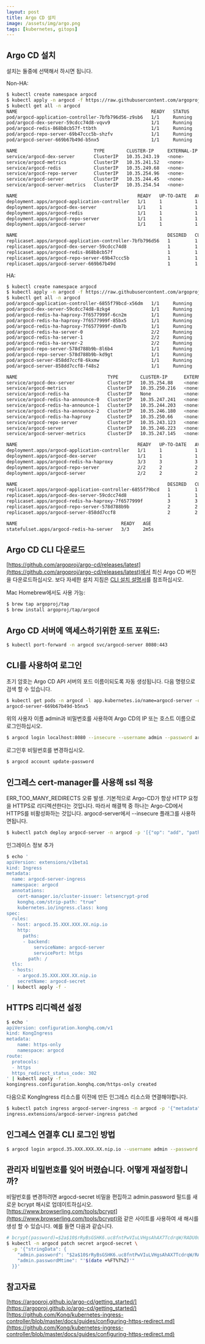 ```yaml
---
layout: post
title: Argo CD 설치
image: /assets/img/argo.png
tags: [kubernetes, gitops]
---
```


## Argo CD 설치

설치는 둘중에 선택해서 하시면 됩니다.

Non-HA:
```bash
$ kubectl create namespace argocd
$ kubectl apply -n argocd -f https://raw.githubusercontent.com/argoproj/argo-cd/v1.5.5/manifests/install.yaml
$ kubectl get all -n argocd
NAME                                                 READY   STATUS    RESTARTS   AGE
pod/argocd-application-controller-7bfb796d56-z9sb6   1/1     Running   0          89s
pod/argocd-dex-server-59cdcc74d8-vqvv9               1/1     Running   0          89s
pod/argocd-redis-868b8cb57f-ttbth                    1/1     Running   0          88s
pod/argocd-repo-server-69b47ccc5b-shzfv              1/1     Running   0          88s
pod/argocd-server-669b67b49d-b5nx5                   1/1     Running   0          88s

NAME                            TYPE        CLUSTER-IP     EXTERNAL-IP   PORT(S)                      AGE
service/argocd-dex-server       ClusterIP   10.35.243.19   <none>        5556/TCP,5557/TCP,5558/TCP   90s
service/argocd-metrics          ClusterIP   10.35.241.52   <none>        8082/TCP                     89s
service/argocd-redis            ClusterIP   10.35.249.68   <none>        6379/TCP                     89s
service/argocd-repo-server      ClusterIP   10.35.254.96   <none>        8081/TCP,8084/TCP            89s
service/argocd-server           ClusterIP   10.35.244.45   <none>        80/TCP,443/TCP               89s
service/argocd-server-metrics   ClusterIP   10.35.254.54   <none>        8083/TCP                     89s

NAME                                            READY   UP-TO-DATE   AVAILABLE   AGE
deployment.apps/argocd-application-controller   1/1     1            1           89s
deployment.apps/argocd-dex-server               1/1     1            1           89s
deployment.apps/argocd-redis                    1/1     1            1           88s
deployment.apps/argocd-repo-server              1/1     1            1           88s
deployment.apps/argocd-server                   1/1     1            1           88s

NAME                                                       DESIRED   CURRENT   READY   AGE
replicaset.apps/argocd-application-controller-7bfb796d56   1         1         1       89s
replicaset.apps/argocd-dex-server-59cdcc74d8               1         1         1       89s
replicaset.apps/argocd-redis-868b8cb57f                    1         1         1       88s
replicaset.apps/argocd-repo-server-69b47ccc5b              1         1         1       88s
replicaset.apps/argocd-server-669b67b49d                   1         1         1       88s
```

HA:
```bash
$ kubectl create namespace argocd
$ kubectl apply -n argocd -f https://raw.githubusercontent.com/argoproj/argo-cd/v1.5.5/manifests/ha/install.yaml
$ kubectl get all -n argocd                                                                           NAME                                                 READY   STATUS    RESTARTS   AGE
pod/argocd-application-controller-6855f79bcd-x56dm   1/1     Running   0          2m5s
pod/argocd-dex-server-59cdcc74d8-8zkg4               1/1     Running   0          2m5s
pod/argocd-redis-ha-haproxy-7f6577999f-6cn2m         1/1     Running   0          2m5s
pod/argocd-redis-ha-haproxy-7f6577999f-85bx5         1/1     Running   0          2m5s
pod/argocd-redis-ha-haproxy-7f6577999f-dvm7b         1/1     Running   0          2m5s
pod/argocd-redis-ha-server-0                         2/2     Running   0          2m4s
pod/argocd-redis-ha-server-1                         2/2     Running   0          98s
pod/argocd-redis-ha-server-2                         2/2     Running   0          88s
pod/argocd-repo-server-578d788b9b-8l6b4              1/1     Running   0          2m4s
pod/argocd-repo-server-578d788b9b-kd9gt              1/1     Running   0          2m4s
pod/argocd-server-858dd7ccf8-6kxmw                   1/1     Running   0          2m4s
pod/argocd-server-858dd7ccf8-f48s2                   1/1     Running   0          2m4s

NAME                                 TYPE        CLUSTER-IP      EXTERNAL-IP   PORT(S)                      AGE
service/argocd-dex-server            ClusterIP   10.35.254.88    <none>        5556/TCP,5557/TCP,5558/TCP   2m6s
service/argocd-metrics               ClusterIP   10.35.250.216   <none>        8082/TCP                     2m6s
service/argocd-redis-ha              ClusterIP   None            <none>        6379/TCP,26379/TCP           2m6s
service/argocd-redis-ha-announce-0   ClusterIP   10.35.247.241   <none>        6379/TCP,26379/TCP           2m7s
service/argocd-redis-ha-announce-1   ClusterIP   10.35.244.203   <none>        6379/TCP,26379/TCP           2m7s
service/argocd-redis-ha-announce-2   ClusterIP   10.35.246.180   <none>        6379/TCP,26379/TCP           2m6s
service/argocd-redis-ha-haproxy      ClusterIP   10.35.250.66    <none>        6379/TCP                     2m6s
service/argocd-repo-server           ClusterIP   10.35.243.123   <none>        8081/TCP,8084/TCP            2m6s
service/argocd-server                ClusterIP   10.35.246.223   <none>        80/TCP,443/TCP               2m5s
service/argocd-server-metrics        ClusterIP   10.35.247.145   <none>        8083/TCP                     2m6s

NAME                                            READY   UP-TO-DATE   AVAILABLE   AGE
deployment.apps/argocd-application-controller   1/1     1            1           2m6s
deployment.apps/argocd-dex-server               1/1     1            1           2m6s
deployment.apps/argocd-redis-ha-haproxy         3/3     3            3           2m6s
deployment.apps/argocd-repo-server              2/2     2            2           2m6s
deployment.apps/argocd-server                   2/2     2            2           2m6s

NAME                                                       DESIRED   CURRENT   READY   AGE
replicaset.apps/argocd-application-controller-6855f79bcd   1         1         1       2m6s
replicaset.apps/argocd-dex-server-59cdcc74d8               1         1         1       2m6s
replicaset.apps/argocd-redis-ha-haproxy-7f6577999f         3         3         3       2m6s
replicaset.apps/argocd-repo-server-578d788b9b              2         2         2       2m6s
replicaset.apps/argocd-server-858dd7ccf8                   2         2         2       2m6s

NAME                                      READY   AGE
statefulset.apps/argocd-redis-ha-server   3/3     2m5s
```

## Argo CD CLI 다운로드

[https://github.com/argoproj/argo-cd/releases/latest](https://github.com/argoproj/argo-cd/releases/latest)에서 최신 Argo CD 버전을 다운로드하십시오. 보다 자세한 설치 지침은 [CLI 설치 설명서](https://argoproj.github.io/argo-cd/cli_installation/)를 참조하십시오.

Mac Homebrew에서도 사용 가능:
```bash
$ brew tap argoproj/tap
$ brew install argoproj/tap/argocd
```

## Argo CD 서버에 액세스하기위한 포트 포워드:
```bash
$ kubectl port-forward -n argocd svc/argocd-server 8080:443
```

## CLI를 사용하여 로그인

초기 암호는 Argo CD API 서버의 포드 이름이되도록 자동 생성됩니다. 다음 명령으로 검색 할 수 있습니다.
```bash
$ kubectl get pods -n argocd -l app.kubernetes.io/name=argocd-server -o name | cut -d'/' -f 2
argocd-server-669b67b49d-b5nx5
```

위의 사용자 이름 admin과 비밀번호를 사용하여 Argo CD의 IP 또는 호스트 이름으로 로그인하십시오.
```bash
$ argocd login localhost:8080 --insecure --username admin --password argocd-server-669b67b49d-b5nx5
```
로그인후 비밀번호를 변경하십시오.
```bash
$ argocd account update-password 
```

## 인그레스 cert-manager를 사용해 ssl 적용
ERR_TOO_MANY_REDIRECTS 오류 발생. 기본적으로 Argo-CD가 항상 HTTP 요청을 HTTPS로 리디렉션한다는 것입니다.
따라서 해결책 중 하나는 Argo-CD에서 HTTPS를 비활성화하는 것입니다. argocd-server에서 --insecure 플래그를 사용하면됩니다.
```bash
$ kubectl patch deploy argocd-server -n argocd -p '[{"op": "add", "path": "/spec/template/spec/containers/0/command/-", "value": "--insecure"}]' --type json
```
인그레이스 정보 추가
```bash
$ echo '
apiVersion: extensions/v1beta1
kind: Ingress
metadata:
  name: argocd-server-ingress
  namespace: argocd
  annotations:
    cert-manager.io/cluster-issuer: letsencrypt-prod
    konghq.com/strip-path: "true"
    kubernetes.io/ingress.class: kong
spec:
  rules:
  - host: argocd.35.XXX.XXX.XX.nip.io
    http:
      paths:
      - backend:
          serviceName: argocd-server
          servicePort: https
        path: /
  tls:
  - hosts:
    - argocd.35.XXX.XXX.XX.nip.io
    secretName: argocd-secret
' | kubectl apply -f -
```

## HTTPS 리디렉션 설정
```bash
$ echo '
apiVersion: configuration.konghq.com/v1
kind: KongIngress
metadata:
    name: https-only
    namespace: argocd
route:
  protocols:
  - https
  https_redirect_status_code: 302
' | kubectl apply -f -
kongingress.configuration.konghq.com/https-only created
```

다음으로 KongIngress 리소스를 이전에 만든 인그레스 리소스와 연결해야합니다.
```bash
$ kubectl patch ingress argocd-server-ingress -n argocd -p '{"metadata":{"annotations":{"konghq.com/override":"https-only"}}}'
ingress.extensions/argocd-server-ingress patched
```

## 인그레스 연결후 CLI 로그인 방법
```bash
$ argocd login argocd.35.XXX.XXX.XX.nip.io --username admin --password 변경한비밀번호 --grpc-web
```

## 관리자 비밀번호를 잊어 버렸습니다. 어떻게 재설정합니까?
비밀번호를 변경하려면 argocd-secret 비밀을 편집하고 admin.password 필드를 새로운 bcrypt 해시로 업데이트하십시오. [https://www.browserling.com/tools/bcrypt](https://www.browserling.com/tools/bcrypt)와 같은 사이트를 사용하여 새 해시를 생성 할 수 있습니다. 예를 들면 다음과 같습니다.
```bash
# bcrypt(password)=$2a$10$rRyBsGSHK6.uc8fntPwVIuLVHgsAhAX7TcdrqW/RADU0uh7CaChLa
$ kubectl -n argocd patch secret argocd-secret \
  -p '{"stringData": {
    "admin.password": "$2a$10$rRyBsGSHK6.uc8fntPwVIuLVHgsAhAX7TcdrqW/RADU0uh7CaChLa",
    "admin.passwordMtime": "'$(date +%FT%T%Z)'"
  }}'
```

## 참고자료
[https://argoproj.github.io/argo-cd/getting_started/](https://argoproj.github.io/argo-cd/getting_started/)
[https://github.com/Kong/kubernetes-ingress-controller/blob/master/docs/guides/configuring-https-redirect.md](https://github.com/Kong/kubernetes-ingress-controller/blob/master/docs/guides/configuring-https-redirect.md)